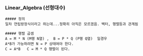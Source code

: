 ### Linear_Algebra (선형대수)

```
##### 정의
일차 연립방정식이라고 하는데...정확히 아직은 모르겠음. 벡터, 행렬등과 관계됨

##### 행렬 곱셈
A = M * N (M행 N열) ,  B = P * Q (P행 Q열)  일경우 
A*B가 가능하려면 N = P 상태여야 한다.
C = A*B   C = M * Q 행렬이 된다.

```




